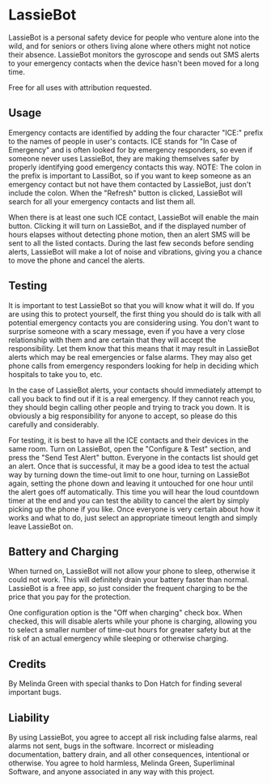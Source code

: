 # LassieBot
LassieBot is a personal safety device for people who venture alone into the wild, and for seniors or others living alone where others might not notice their absence. LassieBot monitors the gyroscope and sends out SMS alerts to your emergency contacts when the device hasn't been moved for a long time. 

Free for all uses with attribution requested.

## Usage
Emergency contacts are identified by adding the four character "ICE:" prefix to the names of people in user's contacts. ICE stands for "In Case of Emergency" and is often looked for by emergency responders, so even if someone never uses LassieBot, they are making themselves safer by properly identifying good emergency contacts this way. NOTE: The colon in the prefix is important to LassiBot, so if you want to keep someone as an emergency contact but not have them contacted by LassieBot, just don't include the colon. When the "Refresh" button is clicked, LassieBot will search for all your emergency contacts and list them all. 

When there is at least one such ICE contact, LassieBot will enable the main button. Clicking it will turn on LassieBot, and if the displayed number of hours elapses without detecting phone motion, then an alert SMS will be sent to all the listed contacts. During the last few seconds before sending alerts, LassieBot will make a lot of noise and vibrations, giving you a chance to move the phone and cancel the alerts.

## Testing
It is important to test LassieBot so that you will know what it will do. If you are using this to protect yourself, the first thing you should do is talk with all potential emergency contacts you are considering using. You don't want to surprise someone with a scary message, even if you have a very close relationship with them and are certain that they will accept the responsibility. Let them know that this means that it may result in LassieBot alerts which may be real emergencies or false alarms. They may also get phone calls from emergency responders looking for help in deciding which hospitals to take you to, etc.

In the case of LassieBot alerts, your contacts should immediately attempt to call you back to find out if it is a real emergency. If they cannot reach you, they should begin calling other people and trying to track you down. It is obviously a big responsibility for anyone to accept, so please do this carefully and considerably.

For testing, it is best to have all the ICE contacts and their devices in the same room. Turn on LassieBot, open the "Configure & Test" section, and press the "Send Test Alert" button. Everyone in the contacts list should get an alert. Once that is successful, it may be a good idea to test the actual way by turning down the time-out limit to one hour, turning on LassieBot again, setting the phone down and leaving it untouched for one hour until the alert goes off automatically. This time you will hear the loud countdown timer at the end and you can test the ability to cancel the alert by simply picking up the phone if you like. Once everyone is very certain about how it works and what to do, just select an appropriate timeout length and simply leave LassieBot on.

## Battery and Charging
When turned on, LassieBot will not allow your phone to sleep, otherwise it could not work. This will definitely drain your battery faster than normal. LassieBot is a free app, so just consider the frequent charging to be the price that you pay for the protection.

One configuration option is the "Off when charging" check box. When checked, this will disable alerts while your phone is charging, allowing you to select a smaller number of time-out hours for greater safety but at the risk of an actual emergency while sleeping or otherwise charging.

## Credits
By Melinda Green with special thanks to Don Hatch for finding several important bugs.

## Liability
By using LassieBot, you agree to accept all risk including false alarms, real alarms not sent, bugs in the software. Incorrect or misleading documentation, battery drain, and all other consequences, intentional or otherwise. You agree to hold harmless, Melinda Green, Superliminal Software, and anyone associated in any way with this project.